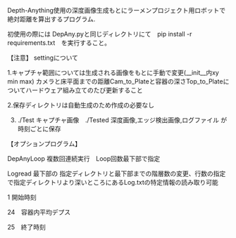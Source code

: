 Depth-Anything使用の深度画像生成もとにラーメンプロジェクト用ロボットで絶対距離を算出するプログラム.

初使用の際には DepAny.pyと同じディレクトリにて　pip install -r requirements.txt　を実行すること。

【注意】
settingについて

1.キャプチャ範囲については生成される画像をもとに手動で変更(__init__内xy min max)
カメラと床平面までの距離Cam_to_Plateと容器の深さTop_to_Plateについてハードウェア組み立てのたび更新すること

2.保存ディレクトリは自動生成のため作成の必要なし

3. ./Test キャプチャ画像　./Tested 深度画像,エッジ検出画像,ログファイル が時刻ごとに保存

【オプションプログラム】

DepAnyLoop 複数回連続実行　Loop回数最下部で指定

Logread 最下部の 指定ディレクトリと最下部までの階層数の変更、行数の指定で指定ディレクトリより深いところにあるLog.txtの特定情報の読み取り可能

1 開始時刻

24　容器内平均デプス

25　終了時刻
